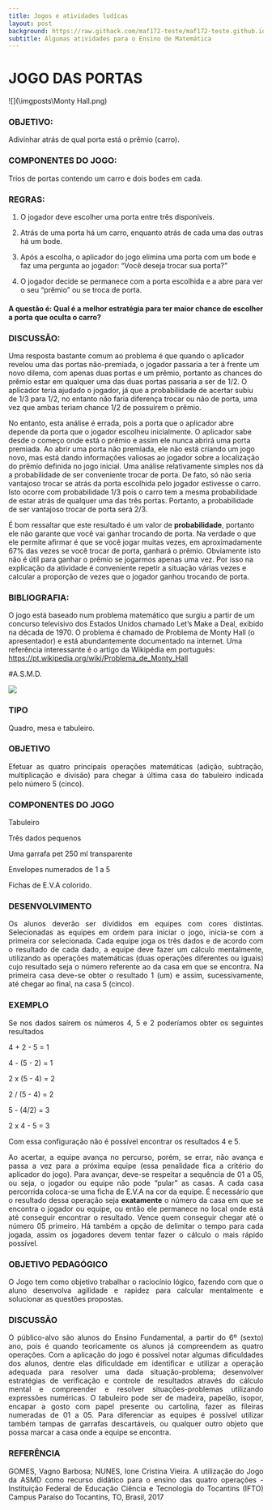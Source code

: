 ```yaml
---
title: Jogos e atividades ludícas
layout: post
background: https://raw.githack.com/maf172-teste/maf172-teste.github.io/master/img/jogos.jpg
subtitle: Algumas atividades para o Ensino de Matemática
---
```

# JOGO DAS PORTAS

![](\imgposts\Monty Hall.png)

### OBJETIVO:

 Adivinhar atrás de qual porta está o prêmio (carro).
 

### COMPONENTES DO JOGO:

Trios de portas contendo um carro e dois bodes em
cada.

### REGRAS:

1. O jogador deve escolher uma porta entre três disponíveis.

2. Atrás de uma porta há um carro, enquanto atrás de cada uma das outras há um
bode.

3. Após a escolha, o aplicador do jogo elimina uma porta com um bode e faz uma
pergunta ao jogador: “Você deseja trocar sua porta?”

4. O jogador decide se permanece com a porta escolhida e a abre para ver o seu
“prêmio” ou se troca de porta.

#### A questão é: Qual é a melhor estratégia para ter maior chance de escolher a porta que oculta o carro?

### DISCUSSÃO:

Uma resposta bastante comum ao problema é que quando o aplicador revelou uma
das portas não-premiada, o jogador passaria a ter à frente um novo dilema, com
apenas duas portas e um prêmio, portanto as chances do prêmio estar em qualquer
uma das duas portas passaria a ser de 1/2. O aplicador teria ajudado o jogador, já
que a probabilidade de acertar subiu de 1/3 para 1/2, no entanto não faria
diferença trocar ou não de porta, uma vez que ambas teriam chance 1/2 de
possuírem o prêmio.


No entanto, esta análise é errada, pois a porta que o aplicador abre depende da
porta que o jogador escolheu inicialmente. O aplicador sabe desde o começo onde
está o prêmio e assim ele nunca abrirá uma porta premiada. Ao abrir uma porta
não premiada, ele não está criando um jogo novo, mas está dando informações
valiosas ao jogador sobre a localização do prêmio definida no jogo inicial.
Uma análise relativamente simples nos dá a probabilidade de ser conveniente
trocar de porta. De fato, só não seria vantajoso trocar se atrás da porta escolhida
pelo jogador estivesse o carro. Isto ocorre com probabilidade 1/3 pois o carro tem
a mesma probabilidade de estar atrás de qualquer uma das três portas. Portanto, a
probabilidade de ser vantajoso trocar de porta será 2/3.


É bom ressaltar que este resultado é um valor de **probabilidade**, portanto ele não garante que você vai ganhar trocando de porta. Na verdade o que ele permite
afirmar é que se você jogar muitas vezes, em aproximadamente 67% das vezes se
você trocar de porta, ganhará o prêmio. Obviamente isto não é útil para ganhar o
prêmio se jogarmos apenas uma vez. Por isso na explicação da atividade é
conveniente repetir a situação várias vezes e calcular a proporção de vezes que o jogador ganhou trocando de porta.

### BIBLIOGRAFIA:

O jogo está baseado num problema matemático que surgiu a partir de um concurso
televisivo dos Estados Unidos chamado Let’s Make a Deal, exibido na década de
1970. O problema é chamado de Problema de Monty Hall (o apresentador) e está
abundantemente documentado na internet. Uma referência interessante é o artigo
da Wikipédia em português: https://pt.wikipedia.org/wiki/Problema_de_Monty_Hall
</div>




<div style='text-align:justify;'>

#A.S.M.D.

![](asmd.png)

### TIPO


Quadro, mesa e tabuleiro.


### OBJETIVO 


Efetuar as quatro principais operações matemáticas (adição,
subtração, multiplicação e divisão) para chegar à última casa do tabuleiro
indicada pelo número 5 (cinco).


### COMPONENTES DO JOGO


Tabuleiro

Três dados pequenos

Uma garrafa pet 250 ml transparente

Envelopes numerados de 1 a 5

Fichas de E.V.A colorido.


### DESENVOLVIMENTO


Os alunos deverão ser divididos em equipes com cores distintas. Selecionadas
as equipes em ordem para iniciar o jogo, inicia-se com a primeira cor
selecionada. Cada equipe joga os três dados e de acordo com o resultado de
cada dado, a equipe deve fazer um cálculo mentalmente, utilizando as
operações matemáticas (duas operações diferentes ou iguais) cujo resultado
seja o número referente ao da casa em que se encontra. Na primeira casa
deve-se obter o resultado 1 (um) e assim, sucessivamente, até chegar ao final,
na casa 5 (cinco).


### EXEMPLO 


Se nos dados saírem os números 4, 5 e 2 poderíamos obter os
seguintes resultados


4 + 2 - 5 = 1

4 - (5 - 2) = 1

2 x (5 - 4) = 2

2 / (5 - 4) = 2

5 - (4/2) = 3

2 x 4 - 5 = 3


Com essa configuração não é possível encontrar os resultados 4 e 5.



Ao acertar, a equipe avança no percurso, porém, se errar, não avança e passa
a vez para a próxima equipe (essa penalidade fica a critério do aplicador do
jogo). Para avançar, deve-se respeitar a sequência de 01 a 05, ou seja, o
jogador ou equipe não pode “pular” as casas. A cada casa percorrida coloca-se
uma ficha de E.V.A na cor da equipe. É necessário que o resultado dessa
operação seja **exatamente** o número da casa em que se encontra o jogador ou
equipe, ou então ele permanece no local onde está até conseguir encontrar o
resultado. Vence quem conseguir chegar até o número 05 primeiro. Há também
a opção de delimitar o tempo para cada jogada, assim os jogadores devem
tentar fazer o cálculo o mais rápido possível.


### OBJETIVO PEDAGÓGICO


O Jogo tem como objetivo trabalhar o raciocínio lógico, fazendo com que o
aluno desenvolva agilidade e rapidez para calcular mentalmente e solucionar
as questões propostas.


### DISCUSSÃO


O público-alvo são alunos do Ensino Fundamental, a partir do 6º (sexto)
ano, pois é quando teoricamente os alunos já compreendem as quatro
operações.
Com a aplicação do jogo é possível notar algumas dificuldades dos
alunos, dentre elas dificuldade em identificar e utilizar a operação
adequada para resolver uma dada situação-problema; desenvolver
estratégias de verificação e controle de resultados através do cálculo
mental e compreender e resolver situações-problemas utilizando
expressões numéricas.
O tabuleiro pode ser de madeira, papelão, isopor, encapar a gosto com
papel presente ou cartolina, fazer as fileiras numeradas de 01 a 05. Para
diferenciar as equipes é possível utilizar também tampas de garrafas
descartáveis, ou qualquer outro objeto que possa marcar a casa onde a
equipe se encontra.


### REFERÊNCIA


GOMES, Vagno Barbosa; NUNES, Ione Cristina Vieira. A utilização do Jogo da
ASMD como recurso didático para o ensino das quatro operações - Instituição
Federal de Educação Ciência e Tecnologia do Tocantins (IFTO) Campus
Paraíso do Tocantins, TO, Brasil, 2017
</div>